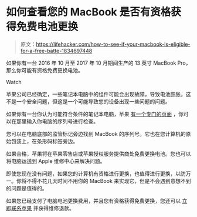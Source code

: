 # 如何查看您的 MacBook 是否有资格获得免费电池更换

> 原文：<https://lifehacker.com/how-to-see-if-your-macbook-is-eligible-for-a-free-batte-1834697448>

如果你有一台 2016 年 10 月至 2017 年 10 月期间生产的 13 英寸 MacBook Pro，那么你可能有资格免费更换电池。

Watch

苹果公司已经确定，一些笔记本电脑中的组件可能会出现故障，导致电池膨胀。这不是一个安全问题，但这是一个可能导致您的设备出现一些问题的问题。

如果你有一台你认为可能符合条件的笔记本电脑，苹果 [有一个专门的页面](https://www.apple.com/support/13inch-macbookpro-battery-replacement/) ，你可以在那里输入你电脑的序列号进行检查。

您可以在电脑底部的监管标记旁边找到 MacBook 的序列号。它也在您计算机的原始包装上，在条形码标签旁边。

如果合格，苹果将在苹果零售店或苹果授权服务提供商处免费更换电池。您也可以将电脑运送到 Apple 维修中心来解决问题。

即使您现在没有问题，如果您的计算机有资格进行更换，也值得进行更换，以防万一。你将不得不花几天时间不用你的 MacBook 来实现它，但是不会遇到意想不到的问题是值得的。

如果您已经支付了电脑电池更换费用，并且您有资格获得免费更换，您还可以 [立即联系苹果](https://getsupport.apple.com/?PRKEYS=PL107&category_id=SC0998&symptom_id=99983&caller=erep) 并获得维修退款。